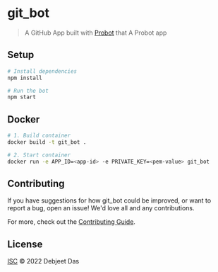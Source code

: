 # git_bot

> A GitHub App built with [Probot](https://github.com/probot/probot) that A Probot app

## Setup

```sh
# Install dependencies
npm install

# Run the bot
npm start
```

## Docker

```sh
# 1. Build container
docker build -t git_bot .

# 2. Start container
docker run -e APP_ID=<app-id> -e PRIVATE_KEY=<pem-value> git_bot
```

## Contributing

If you have suggestions for how git_bot could be improved, or want to report a bug, open an issue! We'd love all and any contributions.

For more, check out the [Contributing Guide](CONTRIBUTING.md).

## License

[ISC](LICENSE) © 2022 Debjeet Das
